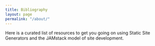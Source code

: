 ```yaml
---
title: Bibliography
layout: page
permalink: "/about/"
---
```


Here is a curated list of resources to get you going on using Static Site Generators and the JAMstack model of site development.
